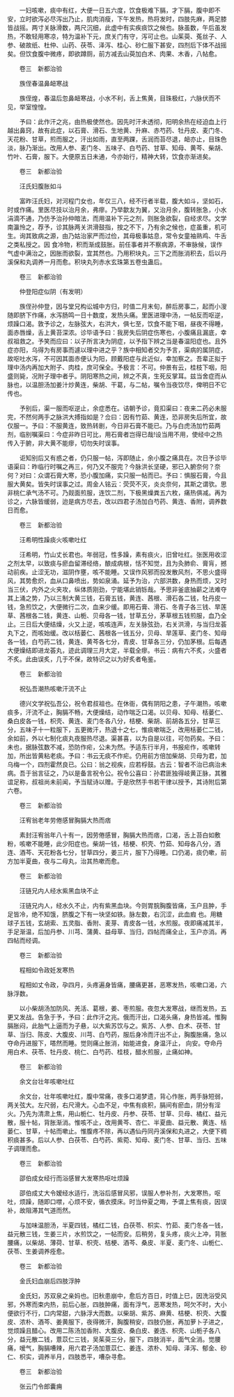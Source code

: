 <!-- { "loadSidebar": true } -->
　　一妇咳嗽，痰中有红，大便一日五六度，饮食极难下膈，才下膈，腹中即不安，立时欲泻必尽泻出乃止，肌肉消瘦，下午发热，热将发时，四肢先麻，两足膝皆战摇。两寸关脉滑数，两尺沉细，此虚中有实疾痰饮之候也。脉虽数，午后虽发热，不敢轻用寒凉，特为温补下元，庶关门有守，泻可止也。山茱萸、菟丝子、人参、破故纸、杜仲、山药、茯苓、泽泻、桂心、砂仁服下甚安，四剂后下体不战摇矣。但饮食腹中微疼，即欲蹲厕，前方减去山萸加白术、肉果、木香，八帖愈。

　　卷三　新都治验

　　族侄春温鼻衄寒战

　　族侄煌，春温后忽鼻衄寒战，小水不利，舌上焦黄，目珠极红，六脉伏而不见，举室惶惶。

　　予曰：此作汗之兆，由热极使然也。因先时汗未透彻，阳明余热在经迫血上行越出鼻窍，故有此症，以石膏、滑石、生地黄、升麻、赤芍药、牡丹皮、麦门冬、天花粉、甘草，煎而服之，汗出如雨，直至两踝，舌润而苔尽退，衄亦止，目珠色淡，脉乃渐出。改用人参、麦门冬、五味子、白芍药、甘草、知母、黄芩、柴胡、竹叶、石膏，服下。大便原五日未通，今亦始行，精神大转，饮食亦渐进矣。

　　卷三　新都治验

　　汪氏妇腹胀如斗

　　富昨汪氏妇，对河程门女也，年仅三八，经不行者半载，腹大如斗，坚如石，时或作痛。里医尽技以治月余，弗瘳。乃举歙友为翼，又治月余，腹转胀急，小水涓滴不通，乃仿予治孙仲暗法，而用温补下元之剂，则胀急欲裂，自经求尽。文学南瀛怜之，荐予，诊其脉两关洪滑鼓指，按之不下，乃有余之候也，症虽重，机可生。询其致病之源，由乃姑治家严而过俭，其母极事姑息，常令女童袖熟鸡、牛舌之类私授之。因 食冷物，积而渐成鼓胀。前任事者并不察病源，不审脉候，误作气虚中满治之，因胀而欲裂，宜其然也。乃用积块丸，三下之而胀消积去，后以丹溪保和丸调养一月而愈。积块丸列赤水玄珠第五卷虫蛊后。

　　卷三　新都治验

　　仲登阳症似阴（有发明）

　　族侄孙仲登，因与堂兄构讼城中方归，时值二月末旬，醉后房事二，起而小溲随即脐下作痛，水泻肠鸣一日十数度，发热头痛。里医进理中汤，一帖反而呕逆，烦躁口渴。敦予诊之，左脉弦大，右洪大，俱七至，饮食不能下咽，昼夜不得睡，面赤唇燥，舌上黄苔深浓。诊毕语予曰：我房失后阴症伤寒也，小腹痛且漏底，幸叔祖救之。予笑而应曰：以子所言决为阴症，以予指下辨之当是春温阳症也。且外症亦阳，乌得为有房事而遽以理中进之乎？族中相知者交为予言，渠病的属阴症，故呕吐水泻，不可因其面赤便认为阳，顾戴阳症与此近似，幸加察之。吾辈正拟于理中汤内再加大附子、肉桂，庶可保全。予极言：不可。仲景有云，桂枝下咽，阳盛则毙，况附子理中者乎。阴阳寒热之间，辨之不真，生死反掌耳。兹当舍症而从脉也，以温胆汤加姜汁炒黄连，柴胡、干葛，与二帖，嘱令当夜饮尽，俾明日不它传也。

　　予别后，渠一服而呕逆止，余症悉在。诘朝予诊，竟扣渠曰：夜来二药必未服完，不然何两手之脉洪大搏指如是？佥曰：因有竹茹、黄连，恐非房失后所宜，故仅服一。予曰：不服黄连，致热转剧，今日非石膏不能已。乃与白虎汤加竹茹两剂，临别嘱渠曰：今症非昨日可比，用石膏者岂得已哉!设当用不用，使经中之热传入于腑，非大黄不能瘳，切勿失时误事。

　　讵知别后又有惑之者，仍只服一帖，泻即随止，余小腹之痛具在。次日予诊毕语渠曰：昨临行时嘱之再三，何乃又不服完？今脉洪长坚硬，邪已入腑奈何？奈何？对曰：众谓石膏大寒，恐小腹加痛，实只服一帖而已。予曰：惧服石膏，今且服大黄矣。皆失时误事之过。周金人铭云：荧荧不灭，炎炎奈何，其斯之谓欤。思非桃仁承气汤不可。乃觌面煎服，连饮二剂，下极黑燥粪五六枚，痛热俱减。再为诊之，六脉皆缓弱，迨是病方尽去，改以四君子汤加白芍药、黄连、香附，调养数日而愈。

　　卷三　新都治验

　　汪希明性躁痰火咳嗽吐红

　　汪希明，竹山丈长君也。年弱冠，性多躁，素有痰火，旧曾吐红。张医用收涩之剂太早，以致痰与瘀血留滞经络，酿成病根，恬不知觉，且为灸肺俞、膏肓，撼动前疾。止涩无功，滋阴作壅，咳不能睡。又误作风邪而投发散风剂，不思火盛得风，其势愈炽，血从口鼻喷出，势如泉涌。延予为治，六部洪数，身热而烦，又时当三伏，内外之火夹攻，纵体质刚劲，宁能堪此销铄哉。予思非釜底抽薪之法难夺其上涌之势，乃以三制大黄三钱，石膏五钱，黄连、茜根、滑石各二钱，牡丹皮一钱，急煎饮之，大便微行二次，血来少缓。即用石膏、滑石、冬青子各三钱、旱莲草、茜根各二钱，黄连、山栀、贝母各一钱，甘草五分，茅草根五钱煎服，血乃全止。三日后大便结燥，火又上逆，咳咳连声，左关脉弦劲，右关洪滑，与当归龙荟丸下之，而咳始缓。改以栝蒌仁、茜根各一钱五分，贝母、旱莲草、麦门冬、知母各一钱，白芍药二钱，黄连、黄芩各七分，青皮、甘草各三分，仍加茅根。后每遇大便燥结即进龙荟丸，迹此调理三月大定，半载全瘳。书云：病有六不炙，火盛者不炙。此由误炙，几于不保，故特识之以为好炙者龟鉴。

　　卷三　新都治验

　　祝弘吾潮热咳嗽汗流不止

　　德兴文学祝弘吾公，祝令君叔祖也。在休衙，偶有阴阳之患，子午潮热，咳嗽痰多，汗流不止，胸膈不畅，大便燥结，动作喘乏口渴。以贝母、知母、栝蒌仁、桑白皮各一钱，枳壳、黄连、麦门冬各八分，桔梗、柴胡、前胡各五分，甘草三分，五味子十一粒服下，五更微汗，热退十之七，惟痰嗽喘乏，改用栝蒌仁二钱，余如前，外以七制化痰丸夜服热尽退。渠甚喜，以为自是以往，可勿药矣。予曰：未也，据脉弦数不减，恐防作疟，公未为然。予适东行半月，书报疟作，咳嗽转加，所出皆黄粘老痰。予曰：书云无痰不作疟。仍用前方倍加柴胡、贝母为君，加乌梅一个，四剂霍然良已。公曰：翁之视疾，应若桴鼓。古云：智者不治已病治未病。吾于翁言征之，乃以是备言祝令公。祝令公喜曰：孙君匪独得岐黄正脉，其雅谊足称，叔祖尚未前闻，予当赋诗以赠。于是欣然手书若干律以授予，其诗附后第六卷。

　　卷三　新都治验

　　汪宥翁老年劳倦感冒胸膈大热而痞

　　素封汪宥翁年八十有一，因劳倦感冒，胸膈大热而痞，口渴，舌上苔白如敷粉，咳嗽不能睡，此少阳症也。柴胡一钱，桔梗、枳壳、竹茹、知母各八分，酒连、酒芩、天花粉各七分，甘草四分，姜三片，服下乃得睡。口仍渴，痰仍嗽，前方加半夏曲，夜与二母丸，治其热嗽而愈。

　　卷三　新都治验

　　汪链兄内人经水紫黑血块不止

　　汪链兄内人，经水久不止，内有紫黑血块。今则胃脘胸腹皆痛，玉户且肿，手足皆冷，绝不知饿，脐腹之下有一块坚如铁。脉左数，右沉涩，此血瘕 也。用糖球子五钱，玄胡索、五灵脂、香附、麦芽、青皮各一钱，水煎服。夜即痛减其半，手足渐温，后加丹参、川芎、蒲黄、益母草、当归，四帖而痛全止，玉户亦消。再四帖而经调。

　　卷三　新都治验

　　程相如令政妊发寒热

　　程相如丈令政，孕四月，头疼遍身皆痛，腰痛更甚，恶寒发热，咳嗽口渴，六脉浮数。

　　以小柴胡汤加防风、羌活、葛根，姜、枣煎服。夜忽大发寒战，继而发热，五更又发战。告急于予，予曰：此作汗之兆。俄而汗出，口渴头痛，身热皆减。惟胸膈胀闷，此胎气上逼而为子悬，以大紫苏饮与之。紫苏、人参、白术、茯苓、甘草、当归、陈皮、大腹皮、川芎、白芍药，服后身冷而汗出不止，胸腹胀痛，急以夺命丹进服下，嗒然而睡。觉则痛止胀消，始能进食，身温汗止， 向安。夺命丹用白术、茯苓、牡丹皮、桃仁、白芍药、桂枝，醋水煎服，止痛如神。

　　卷三　新都治验

　　余文台壮年咳嗽吐红

　　余文台，壮年咳嗽吐红，腹中常痛，夜多口渴梦遗，背心作胀，两手脉短弱，两关弦大。左尺弱，右尺滑大。心血不足，中焦有痰积，膈间有瘀血，阴分有淫火。乃先为清肃上焦，用山栀仁、牡丹皮、丹参、茯苓、甘草、贝母、橘红、益元散，服十帖，背胀渐消。惟咳不止，改用黄芩、杏仁、半夏曲、益元散、黄连、栝蒌仁、甘草，十帖而嗽止。惟腹疼不除，再以遇仙丹同丹溪保和丸进之，大便下稠积痰甚多。后以人参、白茯苓、白芍药、紫菀、知母、麦门冬、甘草、当归、五味子调理而愈。

　　卷三　新都治验

　　邵伯成女经行而浴感冒大发寒热呕吐烦躁

　　邵伯成丈大令嫒经水适行，洗浴后感冒风邪，误服人参补剂，大发寒热，呕吐，烦躁，随即口噤，心烦不安，循衣摸床。时当仲夏之晦，予谓上焦有痰，因误补，故阻滞其气道而然。

　　与加味温胆汤，半夏四钱，橘红二钱，白茯苓、枳实、竹茹、麦门冬各一钱，益元散三钱，生姜三片，水煎饮之，一帖而安。后稍劳，复头疼，痰火上冲，背胀腰痛，以柴胡、薄荷、甘草、枳壳、桔梗、酒芩、桑皮、半夏、麦门冬、山栀仁、茯苓、生姜调养痊愈。

　　卷三　新都治验

　　金氏妇血崩后四肢浮肿

　　金氏妇，苏双泉之亲妈也。旧秋患崩中，愈后方百日，时值上巳，因洗浴受风邪，外寒而束内热，前后心胀，四肢肿痛，面有浮气，恶寒发热，呵欠不时，大小便欲行不行，口内常甜，六脉浮大而数。以柴胡、紫苏、麻黄、桔梗、枳壳、大腹皮、浓朴、酒芩、姜黄服下，夜得微汗，胸腹稍安，四肢仍胀，再加萝卜子进之，觉烦躁且醋心。改用二陈汤加香附、大腹皮、桑白皮、姜连、枳壳、山栀子各八分，益元散二钱，薏苡仁三钱，吴茱萸三分，服下，四肢消半，面气全消。觉腰痛，嗳气，胸膈嘈辣，用六君子汤加薏苡仁、姜连、浓朴、知母、泽泻、郁金、砂仁、枳实，调养半月，四肢悉平，嘈杂寻愈。

　　卷三　新都治验

　　张云门令郎囊痈

